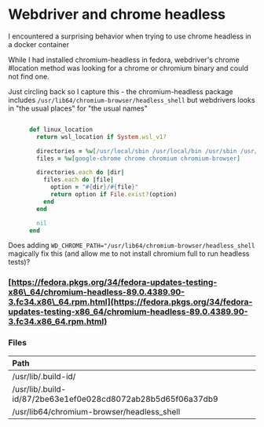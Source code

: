 # Webdriver and chrome headless

I encountered a surprising behavior when trying to use chrome headless in a docker container

While I had installed chromium-headless in fedora, webdriver's chrome \#location method was looking for a chrome or chromium binary and could not find one.

Just circling back so I capture this - the chromium-headless package includes `/usr/lib64/chromium-browser/headless_shell` but  webdrivers looks in "the usual places" for "the usual names"

```ruby

      def linux_location
        return wsl_location if System.wsl_v1?

        directories = %w[/usr/local/sbin /usr/local/bin /usr/sbin /usr/bin /sbin /bin /snap/bin /opt/google/chrome]
        files = %w[google-chrome chrome chromium chromium-browser]

        directories.each do |dir|
          files.each do |file|
            option = "#{dir}/#{file}"
            return option if File.exist?(option)
          end
        end

        nil
      end

```

Does adding `WD_CHROME_PATH="/usr/lib64/chromium-browser/headless_shell`  magically fix this \(and allow me to not install chromium full to run headless tests\)? 

### [https://fedora.pkgs.org/34/fedora-updates-testing-x86\_64/chromium-headless-89.0.4389.90-3.fc34.x86\_64.rpm.html](https://fedora.pkgs.org/34/fedora-updates-testing-x86_64/chromium-headless-89.0.4389.90-3.fc34.x86_64.rpm.html)

### Files

| Path |
| :--- |
| /usr/lib/.build-id/ |
| /usr/lib/.build-id/87/2be63e1ef0e028cd8072ab28b5d65f06a37db9 |
| /usr/lib64/chromium-browser/headless\_shell |

### 

